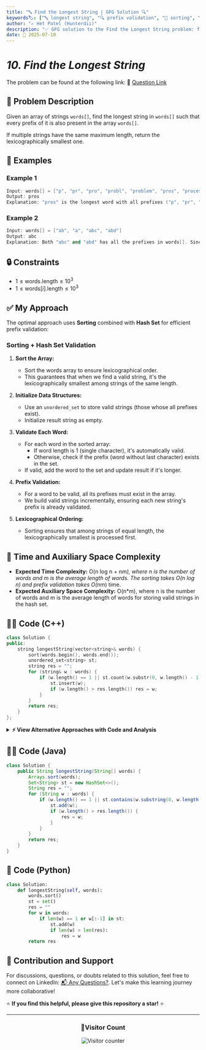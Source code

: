 ```yaml
---
title: "🔤 Find the Longest String | GFG Solution 🔍"
keywords🏷️: ["🔤 longest string", "🔍 prefix validation", "📍 sorting", "📈 hash set", "📘 GFG", "🏁 competitive programming", "📚 DSA"]
author: "✍️ Het Patel (Hunterdii)"
description: "✅ GFG solution to the Find the Longest String problem: find the longest string where every prefix exists in the array using efficient prefix validation technique. 🚀"
date: 📅 2025-07-10
---
```


# *10. Find the Longest String*

The problem can be found at the following link: 🔗 [Question Link](https://www.geeksforgeeks.org/problems/find-the-longest-string--170645/1)

## **🧩 Problem Description**

Given an array of strings `words[]`, find the longest string in `words[]` such that every prefix of it is also present in the array `words[]`.

If multiple strings have the same maximum length, return the lexicographically smallest one.

## **📘 Examples**

### Example 1

```cpp
Input: words[] = ["p", "pr", "pro", "probl", "problem", "pros", "process", "processor"]
Output: pros
Explanation: "pros" is the longest word with all prefixes ("p", "pr", "pro", "pros") present in the array words[].
```

### Example 2

```cpp
Input: words[] = ["ab", "a", "abc", "abd"]
Output: abc
Explanation: Both "abc" and "abd" has all the prefixes in words[]. Since, "abc" is lexicographically smaller than "abd", so the output is "abc".
```

## **🔒 Constraints**

* $1 \le \text{words.length} \le 10^3$
* $1 \le \text{words}[i].\text{length} \le 10^3$

## **✅ My Approach**

The optimal approach uses **Sorting** combined with **Hash Set** for efficient prefix validation:

### **Sorting + Hash Set Validation**

1. **Sort the Array:**
   * Sort the words array to ensure lexicographical order.
   * This guarantees that when we find a valid string, it's the lexicographically smallest among strings of the same length.

2. **Initialize Data Structures:**
   * Use an `unordered_set` to store valid strings (those whose all prefixes exist).
   * Initialize result string as empty.

3. **Validate Each Word:**
   * For each word in the sorted array:
     * If word length is 1 (single character), it's automatically valid.
     * Otherwise, check if the prefix (word without last character) exists in the set.
   * If valid, add the word to the set and update result if it's longer.

4. **Prefix Validation:**
   * For a word to be valid, all its prefixes must exist in the array.
   * We build valid strings incrementally, ensuring each new string's prefix is already validated.

5. **Lexicographical Ordering:**
   * Sorting ensures that among strings of equal length, the lexicographically smallest is processed first.

## 📝 Time and Auxiliary Space Complexity

* **Expected Time Complexity:** O(n log n + n*m), where n is the number of words and m is the average length of words. The sorting takes O(n log n) and prefix validation takes O(n*m) time.
* **Expected Auxiliary Space Complexity:** O(n*m), where n is the number of words and m is the average length of words for storing valid strings in the hash set.

## **🧑‍💻 Code (C++)**

```cpp
class Solution {
public:
    string longestString(vector<string>& words) {
        sort(words.begin(), words.end());
        unordered_set<string> st;
        string res = "";
        for (string& w : words) {
            if (w.length() == 1 || st.count(w.substr(0, w.length() - 1))) {
                st.insert(w);
                if (w.length() > res.length()) res = w;
            }
        }
        return res;
    }
};
```

<details>
<summary><b>⚡ View Alternative Approaches with Code and Analysis</b></summary>

## 📊 **2️⃣ Optimized Set-Based Approach**

### 💡 Algorithm Steps:

1. Sort words to ensure lexicographical order
2. Use unordered_set for O(1) prefix lookup
3. Check if previous prefix exists before adding
4. Track longest valid string

```cpp
class Solution {
public:
    string longestString(vector<string>& words) {
        sort(words.begin(), words.end());
        unordered_set<string> valid;
        string ans = "";
        for (auto& word : words) {
            if (word.size() == 1 || valid.find(word.substr(0, word.size() - 1)) != valid.end()) {
                valid.insert(word);
                if (word.size() > ans.size()) ans = word;
            }
        }
        return ans;
    }
};
```

### 📝 **Complexity Analysis:**

* **Time:** ⏱️ O(n log n + n*m) where m is average word length
* **Auxiliary Space:** 💾 O(n*m) - for storing valid words

### ✅ **Why This Approach?**

* Faster prefix checking with hash set
* Lexicographical ordering guaranteed by sorting
* Efficient string operations

## 📊 **3️⃣ DFS-Based Validation**

### 💡 Algorithm Steps:

1. Build adjacency list based on prefix relationships
2. Use DFS to validate complete prefix chains
3. Track maximum length during traversal
4. Return lexicographically smallest among longest

```cpp
class Solution {
public:
    string longestString(vector<string>& words) {
        sort(words.begin(), words.end());
        unordered_map<string, vector<string>> adj;
        unordered_set<string> wordSet(words.begin(), words.end());
        
        for (string& w : words) {
            if (w.length() > 1) {
                string prefix = w.substr(0, w.length() - 1);
                if (wordSet.count(prefix)) adj[prefix].push_back(w);
            }
        }
        
        string result = "";
        for (string& w : words) {
            if (w.length() == 1) {
                string temp = dfs(w, adj);
                if (temp.length() > result.length()) result = temp;
            }
        }
        return result;
    }
    
private:
    string dfs(string word, unordered_map<string, vector<string>>& adj) {
        string longest = word;
        for (string& next : adj[word]) {
            string candidate = dfs(next, adj);
            if (candidate.length() > longest.length()) longest = candidate;
        }
        return longest;
    }
};
```

### 📝 **Complexity Analysis:**

* **Time:** ⏱️ O(n log n + n*m)
* **Auxiliary Space:** 💾 O(n*m) - for adjacency list and recursion

### ✅ **Why This Approach?**

* Comprehensive validation of prefix chains
* Handles complex word relationships
* Optimal for sparse prefix connections

## 📊 **4️⃣ Trie with Optimized Traversal**

### 💡 Algorithm Steps:

1. Build trie with end markers for complete words
2. Traverse trie to find longest valid chain
3. Track path during traversal
4. Return longest valid word

```cpp
class Solution {
public:
    string longestString(vector<string>& words) {
        sort(words.begin(), words.end());
        TrieNode* root = new TrieNode();
        
        for (string& w : words) {
            TrieNode* node = root;
            for (char c : w) {
                if (!node->children[c - 'a']) 
                    node->children[c - 'a'] = new TrieNode();
                node = node->children[c - 'a'];
            }
            node->isEnd = true;
        }
        
        return dfs(root, "");
    }
    
private:
    struct TrieNode {
        TrieNode* children[26];
        bool isEnd;
        TrieNode() : isEnd(false) {
            fill(children, children + 26, nullptr);
        }
    };
    
    string dfs(TrieNode* node, string path) {
        string result = path;
        for (int i = 0; i < 26; i++) {
            if (node->children[i] && node->children[i]->isEnd) {
                string candidate = dfs(node->children[i], path + char('a' + i));
                if (candidate.length() > result.length()) result = candidate;
            }
        }
        return result;
    }
};
```

### 📝 **Complexity Analysis:**

* **Time:** ⏱️ O(n log n + n*m)
* **Auxiliary Space:** 💾 O(n*m) - for trie structure

### ✅ **Why This Approach?**

* Memory efficient for large datasets
* Natural prefix validation
* Optimal for prefix-heavy problems

## 📊 **5️⃣ Length-Based Sorting Approach**

### 💡 Algorithm Steps:

1. Sort words by length first, then lexicographically
2. Use set to track valid words
3. Check prefix existence for each word
4. Return longest valid word found

```cpp
class Solution {
public:
    string longestString(vector<string>& words) {
        sort(words.begin(), words.end(), [](const string& a, const string& b) {
            if (a.length() != b.length()) return a.length() < b.length();
            return a < b;
        });
        
        unordered_set<string> valid;
        string result = "";
        
        for (string& w : words) {
            if (w.length() == 1 || valid.count(w.substr(0, w.length() - 1))) {
                valid.insert(w);
                if (w.length() > result.length()) result = w;
            }
        }
        return result;
    }
};
```

### 📝 **Complexity Analysis:**

* **Time:** ⏱️ O(n log n + n*m)
* **Auxiliary Space:** 💾 O(n*m) - for storing valid words

### ✅ **Why This Approach?**

* Processes shorter words first
* Ensures prefix availability before longer words
* Clear logical flow

## 🆚 **🔍 Comparison of Approaches**

| 🚀 **Approach**                    | ⏱️ **Time Complexity** | 💾 **Space Complexity** | ✅ **Pros**                        | ⚠️ **Cons**                           |
| ---------------------------------- | ---------------------- | ----------------------- | --------------------------------- | ------------------------------------- |
| 🔍 **Set + Sort**       | 🟢 O(n log n + n*m)    | 🟡 O(n*m)              | 🚀 Simple, lex order inherently handled          | 💾 Hash set overhead                 |
| 🔁 **Set-Based Validation**       | 🟢 O(n log n + n*m)    | 🟡 O(n*m)              | 🚀 Simple and efficient          | 💾 Substring copies                 |
| 🔺 **DFS Validation**             | 🟢 O(n log n + n*m)    | 🟡 O(n*m)              | 🔧 Comprehensive validation       | 💾 Recursion stack overhead          |
| ⏰ **Trie-Based**                 | 🟢 O(n log n + n*m)    | 🟡 O(n*m)              | 🚀 Memory efficient              | 🔄 Complex implementation             |
| 📊 **Length-Based Sorting**       | 🟢 O(n log n + n*m)    | 🟡 O(n*m)              | ⚡ Logical processing order       | 🔧 Custom comparator needed          |

### 🏆 **Best Choice Recommendation**

| 🎯 **Scenario**                                    | 🎖️ **Recommended Approach**          | 🔥 **Performance Rating** |
| -------------------------------------------------- | ------------------------------------- | ------------------------- |
| 🧠 **Quick implementation & clarity**	                              | 🥇 **Set + Sort**          | ★★★★★                     |
| ⚡ **General use cases**                              | 🥈 **Set-Based Validation**          | ★★★★★                     |
| 📊 **Memory constrained**                            | 🥉 **Trie-Based**                    | ★★★★☆                     |
| 🎯 **Complex prefix relationships**                  | 🎖️ **DFS Validation**               | ★★★★☆                     |
| 🚀 **Competitive programming**                       | 🏅 **Length-Based Sorting**          | ★★★★★                     |

</details>

## **🧑‍💻 Code (Java)**

```java
class Solution {
    public String longestString(String[] words) {
        Arrays.sort(words);
        Set<String> st = new HashSet<>();
        String res = "";
        for (String w : words) {
            if (w.length() == 1 || st.contains(w.substring(0, w.length() - 1))) {
                st.add(w);
                if (w.length() > res.length()) {
                    res = w;
                }
            }
        }
        return res;
    }
}
```

## **🐍 Code (Python)**

```python
class Solution:
    def longestString(self, words):
        words.sort()
        st = set()
        res = ""
        for w in words:
            if len(w) == 1 or w[:-1] in st:
                st.add(w)
                if len(w) > len(res):
                    res = w
        return res
```

## 🧠 Contribution and Support

For discussions, questions, or doubts related to this solution, feel free to connect on LinkedIn: [📬 Any Questions?](https://www.linkedin.com/in/patel-hetkumar-sandipbhai-8b110525a/). Let's make this learning journey more collaborative!

⭐ **If you find this helpful, please give this repository a star!** ⭐

---

<div align="center">
  <h3><b>📍Visitor Count</b></h3>
</div>

<p align="center">
  <img src="https://profile-counter.glitch.me/Hunterdii/count.svg" alt="Visitor counter" />
</p>

